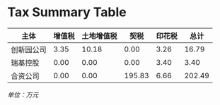 # Tax Summary Table

| 主体          | 增值税   | 土地增值税 | 契税     | 印花税   | 总计      |
|---------------|----------|------------|----------|----------|-----------|
| 创新园公司    | 3.35     | 10.18      | 0.00     | 3.26     | 16.79     |
| 瑞基控股      | 0.00     | 0.00       | 0.00     | 3.40     | 3.40      |
| 合资公司      | 0.00     | 0.00       | 195.83   | 6.66     | 202.49    |

*单位：万元*